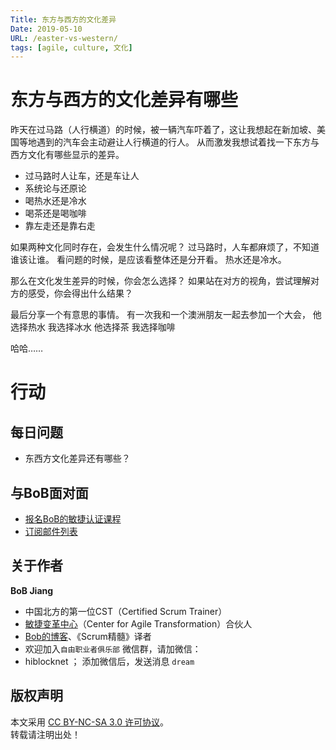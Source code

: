 ```yaml
---
Title: 东方与西方的文化差异
Date: 2019-05-10
URL: /easter-vs-western/
tags: [agile, culture, 文化]
---
```


# 东方与西方的文化差异有哪些
昨天在过马路（人行横道）的时候，被一辆汽车吓着了，这让我想起在新加坡、美国等地遇到的汽车会主动避让人行横道的行人。
从而激发我想试着找一下东方与西方文化有哪些显示的差异。

- 过马路时人让车，还是车让人
- 系统论与还原论
- 喝热水还是冷水
- 喝茶还是喝咖啡
- 靠左走还是靠右走

如果两种文化同时存在，会发生什么情况呢？
过马路时，人车都麻烦了，不知道谁该让谁。
看问题的时候，是应该看整体还是分开看。
热水还是冷水。

那么在文化发生差异的时候，你会怎么选择？
如果站在对方的视角，尝试理解对方的感受，你会得出什么结果？

最后分享一个有意思的事情。
有一次我和一个澳洲朋友一起去参加一个大会，
他选择热水
我选择冰水
他选择茶
我选择咖啡

哈哈……

# 行动

## 每日问题
- 东西方文化差异还有哪些？

## 与BoB面对面
- [报名BoB的敏捷认证课程](https://appmopev1px9533.h5.xiaoeknow.com/homepage)
- [订阅邮件列表](https://tinyletter.com/bobjiang)

## 关于作者
**BoB Jiang**

- 中国北方的第一位CST（Certified Scrum Trainer）  
- [敏捷变革中心](https://www.c4at.cn/)（Center for Agile Transformation）合伙人  
- [Bob的博客](https://www.bobjiang.com)、《Scrum精髓》译者
- 欢迎加入`自由职业者俱乐部` 微信群，请加微信：
- hiblocknet  ； 添加微信后，发送消息 `dream`

## 版权声明

本文采用 [CC BY-NC-SA 3.0 许可协议](https://creativecommons.org/licenses/by-nc-sa/3.0/deed.zh)。  
转载请注明出处！
